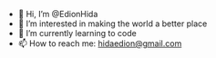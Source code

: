 - 👋 Hi, I’m @EdionHida
- 👀 I’m interested in making the world a better place
- 🌱 I’m currently learning to code
- 📫 How to reach me: hidaedion@gmail.com

<!---
EdionHida/EdionHida is a ✨ special ✨ repository because its `README.md` (this file) appears on your GitHub profile.
You can click the Preview link to take a look at your changes.
--->
